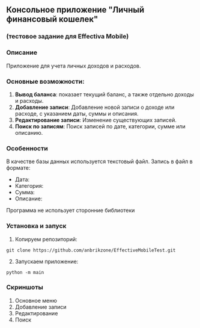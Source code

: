 ## Консольное приложение "Личный финансовый кошелек"
### (тестовое задание для Effectiva Mobile)


### Описание
Приложение для учета личных доходов и расходов.

### Основные возможности:
1. **Вывод баланса**: показает текущий баланс, а также отдельно доходы и расходы.
2. **Добавление записи**: Добавление новой записи о доходе или расходе, с указанием даты, суммы и описания.
3. **Редактирование записи**: Изменение существующих записей.
4. **Поиск по записям**: Поиск записей по дате, категории, сумме или описанию.

### Особенности
В качестве базы данных используется текстовый файл. Запись в файл в формате:
- Дата:
- Категория:
- Сумма:
- Описание:

Программа не использует сторонние библиотеки

### Установка и запуск
1. Копируем репозиторий:
```commandline
git clone https://github.com/anbrikzone/EffectiveMobileTest.git
```
2. Запускаем приложение:
```commandline
python -m main
```
### Скриншоты
1. Основное меню
2. Добавление записи
3. Редактирование
4. Поиск


